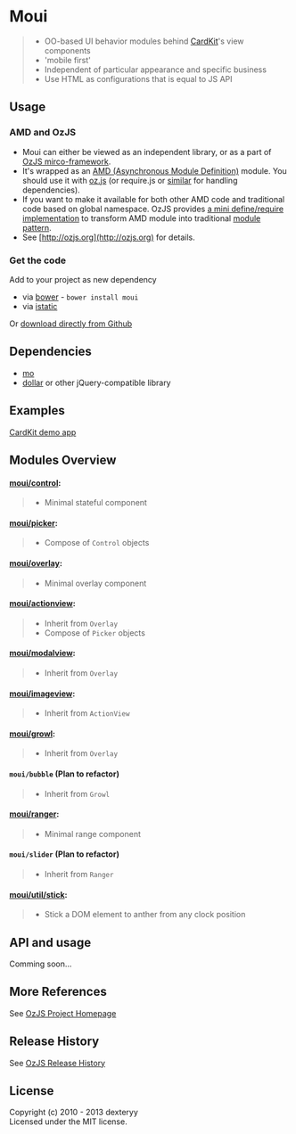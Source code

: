 <!---
layout: intro
title: Moui 
-->

# Moui

> * OO-based UI behavior modules behind [CardKit](http://ozjs.org/CardKit/)'s view components
> * 'mobile first'
> * Independent of particular appearance and specific business
> * Use HTML as configurations that is equal to JS API

## Usage

### AMD and OzJS

* Moui can either be viewed as an independent library, or as a part of [OzJS mirco-framework](http://ozjs.org/#framework).
* It's wrapped as an [AMD (Asynchronous Module Definition)](https://github.com/amdjs/amdjs-api/wiki/AMD) module. You should use it with [oz.js](http://ozjs.org/#start) (or require.js or [similar](http://wiki.commonjs.org/wiki/Implementations) for handling dependencies). 
* If you want to make it available for both other AMD code and traditional code based on global namespace. OzJS provides [a mini define/require implementation](http://ozjs.org/examples/adapter/) to transform AMD module into traditional [module pattern](http://www.adequatelygood.com/2010/3/JavaScript-Module-Pattern-In-Depth).
* See [http://ozjs.org](http://ozjs.org) for details.

### Get the code

Add to your project as new dependency

* via [bower](http://bower.io/) - `bower install moui`
* via [istatic](http://ozjs.org/istatic)

Or [download directly from Github](https://github.com/dexteryy/moui/)

## Dependencies

* [mo](https://github.com/dexteryy/mo)
* [dollar](https://github.com/dexteryy/DollarJS) or other jQuery-compatible library

## Examples

[CardKit demo app](http://ozjs.org/CardKit/refapp)

## Modules Overview

#### [moui/control](https://github.com/dexteryy/moui/blob/master/control.js): 
> * Minimal stateful component

#### [moui/picker](https://github.com/dexteryy/moui/blob/master/picker.js): 
> * Compose of `Control` objects

#### [moui/overlay](https://github.com/dexteryy/moui/blob/master/overlay.js): 
> * Minimal overlay component

#### [moui/actionview](https://github.com/dexteryy/moui/blob/master/actionview.js): 
> * Inherit from `Overlay`
> * Compose of `Picker` objects

#### [moui/modalview](https://github.com/dexteryy/moui/blob/master/modalview.js): 
> * Inherit from `Overlay`

#### [moui/imageview](https://github.com/dexteryy/moui/blob/master/imageview.js): 
> * Inherit from `ActionView`

#### [moui/growl](https://github.com/dexteryy/moui/blob/master/growl.js): 
> * Inherit from `Overlay`

#### `moui/bubble` (Plan to refactor)
> * Inherit from `Growl`

#### [moui/ranger](https://github.com/dexteryy/moui/blob/master/ranger.js): 
> * Minimal range component

#### `moui/slider` (Plan to refactor)
> * Inherit from `Ranger`

#### [moui/util/stick](https://github.com/dexteryy/moui/blob/master/util/stick.js): 
> * Stick a DOM element to anther from any clock position 

## API and usage

Comming soon...

## More References

See [OzJS Project Homepage](http://ozjs.org/)

## Release History

See [OzJS Release History](http://ozjs.org/#release)

## License

Copyright (c) 2010 - 2013 dexteryy  
Licensed under the MIT license.


